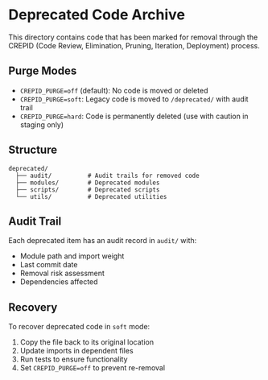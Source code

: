 # Deprecated Code Archive

This directory contains code that has been marked for removal through the CREPID (Code Review, Elimination, Pruning, Iteration, Deployment) process.

## Purge Modes

- `CREPID_PURGE=off` (default): No code is moved or deleted
- `CREPID_PURGE=soft`: Legacy code is moved to `/deprecated/` with audit trail
- `CREPID_PURGE=hard`: Code is permanently deleted (use with caution in staging only)

## Structure

```
deprecated/
  ├── audit/          # Audit trails for removed code
  ├── modules/        # Deprecated modules
  ├── scripts/        # Deprecated scripts
  └── utils/          # Deprecated utilities
```

## Audit Trail

Each deprecated item has an audit record in `audit/` with:
- Module path and import weight
- Last commit date
- Removal risk assessment
- Dependencies affected

## Recovery

To recover deprecated code in `soft` mode:
1. Copy the file back to its original location
2. Update imports in dependent files
3. Run tests to ensure functionality
4. Set `CREPID_PURGE=off` to prevent re-removal
